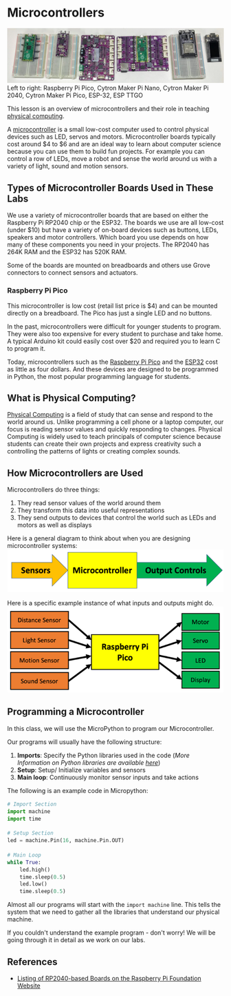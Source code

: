 # Microcontrollers

![Microcontrollers](../img/microcontrollers.jpg)
Left to right: Raspberry Pi Pico, Cytron Maker Pi Nano, Cytron Maker Pi 2040, Cytron Maker Pi Pico, ESP-32, ESP TTGO

This lesson is an overview of microcontrollers and their role in teaching [physical computing](https://en.wikipedia.org/wiki/Physical_computing).

A [microcontroller](https://en.wikipedia.org/wiki/Microcontroller) is a small low-cost computer used to control physical devices such as LED, servos and motors.  Microcontroller boards typically cost around $4 to $6 and are an ideal way to learn about computer science because you can use them to build fun projects.  For example you can control a row of LEDs, move a robot and sense the world around us with a variety of light, sound and motion sensors.

## Types of Microcontroller Boards Used in These Labs

We use a variety of microcontroller boards that are based on either the Raspberry Pi RP2040 chip or the ESP32.  The boards we use are all low-cost (under $10) but have a variety of on-board devices such as buttons, LEDs, speakers and motor controllers.  Which board you use depends on how many of these components you need in your projects.  The RP2040 has 264K RAM and the ESP32 has 520K RAM.

Some of the boards are mounted on breadboards and others use Grove connectors to connect sensors and actuators.

### Raspberry Pi Pico

This microcontroller is low cost (retail list price is $4) and can be mounted directly on a breadboard.  The Pico has just a single LED and no buttons.

In the past, microcontrollers were difficult for younger students to program.  They were also too expensive for every student to purchase and take home.  A typical Arduino kit could easily cost over $20 and required you to learn C to program it.

Today, microcontrollers such as the [Raspberry Pi Pico](https://www.raspberrypi.org/products/raspberry-pi-pico/) and the [ESP32](https://en.wikipedia.org/wiki/ESP32) cost as little as four dollars.  And these devices are designed to be programmed in Python, the most popular programming language for students.

## What is Physical Computing?
[Physical Computing](https://en.wikipedia.org/wiki/Physical_computing) is a field of study that can sense and respond to the world around us.  Unlike programming a cell phone or a laptop computer, our focus is reading sensor values and quickly responding to changes.  Physical Computing is widely used to teach principals of computer science because students can create their own projects and express creativity such a controlling the patterns of lights or creating complex sounds.

## How Microcontrollers are Used
Microcontrollers do three things:

1. They read sensor values of the world around them
2. They transform this data into useful representations
3. They send outputs to devices that control the world such as LEDs and motors as well as displays

Here is a general diagram to think about when you are designing microcontroller systems:
![Microcontroller Architecture](../img/microcontroller-arch.png)

Here is a specific example instance of what inputs and outputs might do.
![Microcontroller Architecture Example](../img/microcontroller-arch-example.png)

## Programming a Microcontroller

In this class, we will use the MicroPython to program our Microcontroller.  

Our programs will usually have the following structure:

1. **Imports**: Specify the Python libraries used in the code (*More Information on Python libraries are available [here](https://docs.python.org/3/tutorial/modules.html)*)
2. **Setup**: Setup/ Initialize variables and sensors 
3. **Main loop**: Continuously monitor sensor inputs and take actions

The following is an example code in Micropython:

```python
# Import Section
import machine
import time

# Setup Section
led = machine.Pin(16, machine.Pin.OUT)

# Main Loop
while True:
    led.high()
    time.sleep(0.5)
    led.low()
    time.sleep(0.5)
```

Almost all our programs will start with the `import machine` line.  This tells the system that we need to gather all the libraries that understand our physical machine.

If you couldn't understand the example program - don't worry! We will be going through it in detail as we work on our labs.

## References

* [Listing of RP2040-based Boards on the Raspberry Pi Foundation Website](https://www.raspberrypi.com/documentation/microcontrollers/rp2040.html#rp2040-based-boards)
